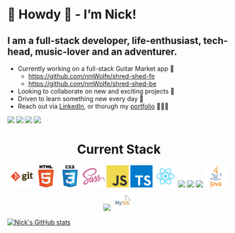 # 👋 Howdy 🤠 - I’m Nick! 

## I am a full-stack developer, life-enthusiast, tech-head, music-lover and an adventurer.

- Currently working on a full-stack Guitar Market app 🎸
  - https://github.com/nmWolfe/shred-shed-fe
  - https://github.com/nmWolfe/shred-shed-be
- Looking to collaborate on new and exciting projects 🤝
- Driven to learn something new every day 🥳
- Reach out via [LinkedIn](https://www.linkedin.com/in/n-m-phelan-a02a24276), or thorugh my [portfolio](https://nmWolfe.github.io/portfolio) 🧙🏻‍♂️

[<img src="https://img.shields.io/badge/LinkedIn-0077B5?style=for-the-badge&logo=linkedin&logoColor=white" />](https://www.linkedin.com/in/n-m-phelan-a02a24276) 
[<img src="https://img.shields.io/badge/Stack_Overflow-FE7A16?style=for-the-badge&logo=stack-overflow&logoColor=white" />](https://stackoverflow.com/users/22189641/nicholas-wolfe)
[<img src="https://img.shields.io/badge/Codewars-B1361E?style=for-the-badge&logo=Codewars&logoColor=white" />](https://www.codewars.com/users/nmWolfe)
[<img src="https://img.shields.io/badge/Spotify-1ED760?&style=for-the-badge&logo=spotify&logoColor=white" />](https://open.spotify.com/user/n.m.phelan?si=49b981b3acc14aa9)

<h1 align="center">
Current Stack
</h1>
<div align="center">
<img width="50px" src="https://raw.githubusercontent.com/github/explore/80688e429a7d4ef2fca1e82350fe8e3517d3494d/topics/git/git.png?size=48" /> <img width="50px" src="https://raw.githubusercontent.com/github/explore/80688e429a7d4ef2fca1e82350fe8e3517d3494d/topics/html/html.png?size=48" /> <img width="50px" src="https://raw.githubusercontent.com/github/explore/80688e429a7d4ef2fca1e82350fe8e3517d3494d/topics/css/css.png?size=48" /> <img width="50px" src="https://raw.githubusercontent.com/github/explore/80688e429a7d4ef2fca1e82350fe8e3517d3494d/topics/sass/sass.png?size=48" /> <img width="50px" src="https://raw.githubusercontent.com/github/explore/80688e429a7d4ef2fca1e82350fe8e3517d3494d/topics/javascript/javascript.png?size=48" /> <img width="50px" src="https://raw.githubusercontent.com/github/explore/80688e429a7d4ef2fca1e82350fe8e3517d3494d/topics/typescript/typescript.png?size=48" /> <img width="50px" src="https://raw.githubusercontent.com/github/explore/80688e429a7d4ef2fca1e82350fe8e3517d3494d/topics/react/react.png?size=48" /> <img width="50px" src="https://github.com/vitejs.png?size=48" /> <img width="50px" src="https://github.com/jestjs.png?size=48" /> <img width="50px" src="https://github.com/postmanlabs.png?size=48" /> <img width="50px" src="https://raw.githubusercontent.com/github/explore/5b3600551e122a3277c2c5368af2ad5725ffa9a1/topics/java/java.png?size=48" /> <img width="50px" src="https://github.com/spring-projects.png?size=48" /> <img width="50" src="https://raw.githubusercontent.com/github/explore/80688e429a7d4ef2fca1e82350fe8e3517d3494d/topics/mysql/mysql.png?size=48" />
</div>

[![Nick's GitHub stats](https://github-readme-stats.vercel.app/api?username=nmWolfe)](https://github.com/nmWolfe/github-readme-stats)

<!---
nmWolfe/nmWolfe is a ✨ special ✨ repository because its `README.md` (this file) appears on your GitHub profile.
You can click the Preview link to take a look at your changes.
--->
